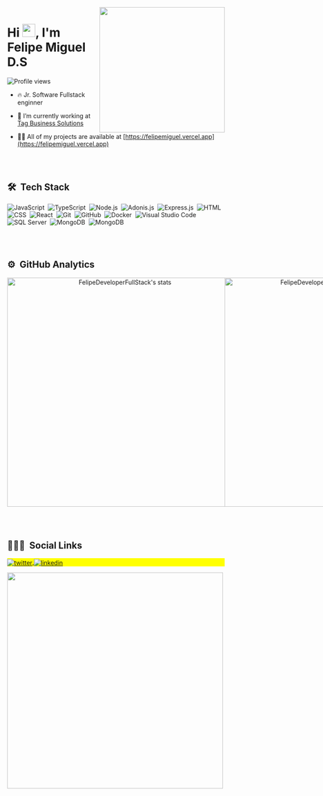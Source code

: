 
<img align="right" height="290em" src="https://raw.githubusercontent.com/gist/FelipeDeveloperFullStack/45f634874ebbacaa8ce4fcacce3f1300/raw/e741c65dcfed16f3fe44fa8a2617d2dd8986bd62/cardsvggithubprofile.svg"/>
<h1 align="left">Hi <img src="https://raw.githubusercontent.com/kaueMarques/kaueMarques/master/hi.gif" width="30px">, I'm Felipe Miguel D.S</h1>
<p align="left"> <img src="https://komarev.com/ghpvc/?username=FelipeDeveloperFullStack&color=yellow" alt="Profile views" /> </p>

- 🔥 Jr. Software Fullstack enginner

- 🔭 I’m currently working at [Tag Business Solutions](https://tagbusinesssolutions.com/)

- 👨‍💻 All of my projects are available at [https://felipemiguel.vercel.app](https://felipemiguel.vercel.app)

<br><br>

## 🛠 &nbsp;Tech Stack

![JavaScript](https://img.shields.io/badge/-JavaScript-05122A?style=flat&logo=javascript)&nbsp;
![TypeScript](https://img.shields.io/badge/-TypeScript-05122A?style=flat&logo=typescript)&nbsp;
![Node.js](https://img.shields.io/badge/-Node.js-05122A?style=flat&logo=node.js)&nbsp;
![Adonis.js](https://img.shields.io/badge/-Adonis.JS-05122A?style=flat&logo=adonisjs)&nbsp;
![Express.js](https://img.shields.io/badge/-Express-05122A?style=flat&logo=express)&nbsp;
![HTML](https://img.shields.io/badge/-HTML-05122A?style=flat&logo=HTML5)&nbsp;
![CSS](https://img.shields.io/badge/-CSS-05122A?style=flat&logo=CSS3&logoColor=1572B6)&nbsp;
![React](https://img.shields.io/badge/-React-05122A?style=flat&logo=react)&nbsp;
![Git](https://img.shields.io/badge/-Git-05122A?style=flat&logo=git)&nbsp;
![GitHub](https://img.shields.io/badge/-GitHub-05122A?style=flat&logo=github)&nbsp;
![Docker](https://img.shields.io/badge/-Docker-05122A?style=flat&logo=docker)&nbsp;
![Visual Studio Code](https://img.shields.io/badge/-Visual%20Studio%20Code-05122A?style=flat&logo=visual-studio-code&logoColor=007ACC)&nbsp;
![SQL Server](https://img.shields.io/badge/-PostgreSQL-05122A?style=flat&logo=postgresql)&nbsp;
![MongoDB](https://img.shields.io/badge/-MongoDB-05122A?style=flat&logo=mongodb)&nbsp;
![MongoDB](https://img.shields.io/badge/-Digital%20Ocean-05122A?style=flat&logo=digitalocean)&nbsp;

<br><br>

## ⚙️ &nbsp;GitHub Analytics

<div align="center"> 
  <div style="display: flex; align-items: flex-start;">
    <img width="530em" src="https://github-readme-stats.vercel.app/api?username=FelipeDeveloperFullStack&show_icons=true&theme=radical" alt="FelipeDeveloperFullStack's stats"/>
    <img width="530em" src="https://github-readme-stats.vercel.app/api/top-langs/?username=FelipeDeveloperFullStack&layout=compact&theme=radical" alt="FelipeDeveloperFullStack's most languages"/>
  </div>
</div>

<br><br>

## 👨🏽‍🦲 &nbsp;Social Links

<p align="left" style="background:yellow">
  <a href="https://twitter.com/felipemigueldsa" target="_blank">
    <img align="center" src="https://img.shields.io/badge/-FelipeDeveloperFullStack-05122A?style=flat&logo=twitter" alt="twitter"/>  
  </a>
  <a href="https://www.linkedin.com/in/felipedeveloperfullstack" target="_blank">
    <img align="center" src="https://img.shields.io/badge/-FelipeDeveloperFullStack-05122A?style=flat&logo=linkedin" alt="linkedin"/>
  </a>
</p>

<img width="500em" src="https://github-readme-twitter-gazf.vercel.app/api?id=felipemigueldsa&layout=wide&show_reply=off&show_retweet=off" />


<!--
**FelipeDeveloperFullStack/FelipeDeveloperFullStack** is a ✨ _special_ ✨ repository because its `README.md` (this file) appears on your GitHub profile.

Here are some ideas to get you started:

- 🔭 I’m currently working on ...
- 🌱 I’m currently learning ...
- 👯 I’m looking to collaborate on ...
- 🤔 I’m looking for help with ...
- 💬 Ask me about ...
- 📫 How to reach me: ...
- 😄 Pronouns: ...
- ⚡ Fun fact: ...
-->
